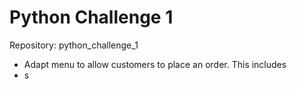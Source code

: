 # Python Challenge 1        
Repository: python_challenge_1

* Adapt menu to allow customers to place an order.  This includes
* s
